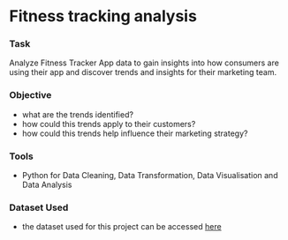 # Fitness tracking analysis

### Task
Analyze Fitness Tracker App data to gain insights into how consumers are using their app and discover trends and insights for their marketing team.

### Objective
- what are the trends identified?
- how could this trends apply to their customers?
- how could this trends help influence their marketing strategy?

### Tools
- Python for Data Cleaning, Data Transformation, Data Visualisation and Data Analysis

### Dataset Used
- the dataset used for this project can be accessed [here](https://www.kaggle.com/datasets/arashnic/fitbit)
